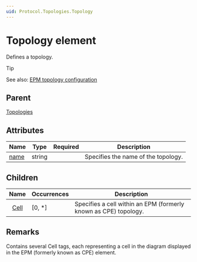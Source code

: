 ```yaml
---
uid: Protocol.Topologies.Topology
---
```


# Topology element

Defines a topology.

> [!TIP]
> See also: [EPM topology configuration](xref:EPMManagerTopology)

## Parent

[Topologies](xref:Protocol.Topologies)

## Attributes

|Name|Type|Required|Description|
|--- |--- |--- |--- |
|[name](xref:Protocol.Topologies.Topology-name)|string||Specifies the name of the topology.|

## Children

|Name|Occurrences|Description|
|--- |--- |--- |
|&nbsp;&nbsp;[Cell](xref:Protocol.Topologies.Topology.Cell)|[0, *]|Specifies a cell within an EPM (formerly known as CPE) topology.|

## Remarks

Contains several Cell tags, each representing a cell in the diagram displayed in the EPM (formerly known as CPE) element.
